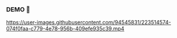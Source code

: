 ### DEMO 📸

https://user-images.githubusercontent.com/94545831/223514574-074f0faa-c779-4e78-956b-409efe935c39.mp4

